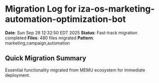 # Migration Log for iza-os-marketing-automation-optimization-bot

**Date**: Sun Sep 28 12:32:50 EDT 2025
**Status**: Fast-track migration completed
**Files**:      480 files migrated
**Pattern**: marketing,campaign,automation

## Quick Migration Summary
Essential functionality migrated from MEMU ecosystem for immediate deployment.
